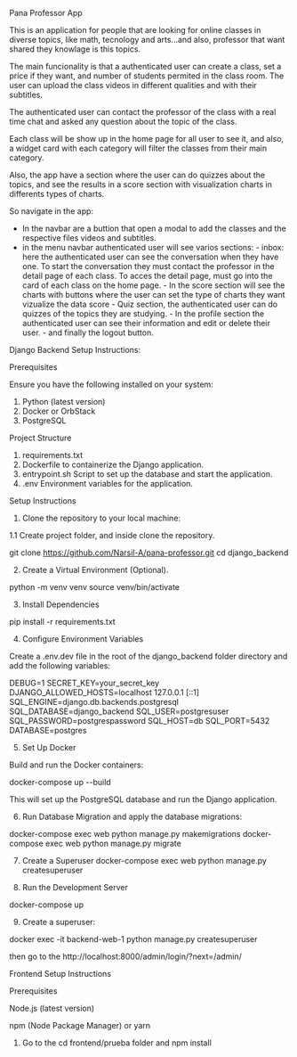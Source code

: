 Pana Professor App

This is an application for people that are looking for online classes in diverse topics, like math, tecnology and arts...and also, professor that want shared they knowlage is this topics. 

The main funcionality is that a authenticated user can create a class, set a price if they want, and number of students permited in the class room. The user can upload the class videos in different qualities and with their subtitles. 

The authenticated user can contact the professor of the class with a real time chat and asked any question about the topic of the class. 

Each class will be show up in the home page for all user to see it, and also, a widget card with each category will filter the classes from their main category. 

Also, the app have a section where the user can do quizzes about the topics, and see the results in a score section with visualization charts in differents types of charts. 

So navigate in the app:
   - In the navbar are a  buttion that open a modal to add the classes and the respective files videos and subtitles. 
   - in the menu navbar authenticated user will see varios sections:
            - inbox: here the authenticated user can see  the conversation when they have one. To start the conversation they must contact the professor in the detail page of each class. To acces the detail page, must go into the card of each class on the home page. 
            - In the score section will see the charts with buttons where the user can set the type of charts they want vizualize the data score
            - Quiz section, the authenticated user can do quizzes of the topics they are studying. 
            - In the profile section the authenticated user can see their information and edit or delete their user. 
            - and finally the logout button. 




Django Backend Setup Instructions:

Prerequisites

Ensure you have the following installed on your system:

1. Python (latest version)
2. Docker or OrbStack
3. PostgreSQL


Project Structure

1. requirements.txt
2. Dockerfile to containerize the Django application.
3. entrypoint.sh Script to set up the database and start the application.
4. .env Environment variables for the application.

Setup Instructions

1. Clone the repository to your local machine:

1.1 Create project <name> folder, and inside clone the repository. 

git clone <https://github.com/Narsil-A/pana-professor.git>
cd django_backend

2. Create a Virtual Environment (Optional). 

python -m venv venv
source venv/bin/activate

3. Install Dependencies

pip install -r requirements.txt 

4. Configure Environment Variables

Create a .env.dev file in the root of the django_backend folder directory and add the following variables:

DEBUG=1
SECRET_KEY=your_secret_key
DJANGO_ALLOWED_HOSTS=localhost 127.0.0.1 [::1]
SQL_ENGINE=django.db.backends.postgresql
SQL_DATABASE=django_backend
SQL_USER=postgresuser
SQL_PASSWORD=postgrespassword
SQL_HOST=db
SQL_PORT=5432
DATABASE=postgres

5. Set Up Docker

Build and run the Docker containers:

docker-compose up --build

This will set up the PostgreSQL database and run the Django application.

6. Run Database Migration and apply the database migrations:

docker-compose exec web python manage.py makemigrations
docker-compose exec web python manage.py migrate

7. Create a Superuser 
docker-compose exec web python manage.py createsuperuser

8. Run the Development Server

docker-compose up


9. Create a superuser:

docker exec -it backend-web-1 python manage.py createsuperuser

then go to the http://localhost:8000/admin/login/?next=/admin/ 

Frontend Setup Instructions

Prerequisites

Node.js (latest version)

npm (Node Package Manager) or yarn

1. Go to the cd frontend/prueba folder and npm install 